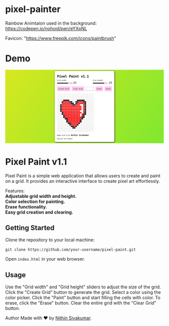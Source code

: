 # pixel-painter

Rainbow Animtaion used in the background: https://codepen.io/nohoid/pen/eYXpNL

Favicon: "https://www.freepik.com/icons/paintbrush"

# Demo
![Demo Image](https://github.com/nithin-sivakumar/pixel-painter/blob/main/res/demo.png?raw=true)

# Pixel Paint v1.1
Pixel Paint is a simple web application that allows users to create and paint on a grid. It provides an interactive interface to create pixel art effortlessly.

Features:
<br>**Adjustable grid width and height.**
<br>**Color selection for painting.**
<br>**Erase functionality.**
<br>**Easy grid creation and clearing.**

## Getting Started
Clone the repository to your local machine:
```
git clone https://github.com/your-username/pixel-paint.git
```
Open `index.html` in your web browser.

## Usage
Use the "Grid width" and "Grid height" sliders to adjust the size of the grid.
Click the "Create Grid" button to generate the grid.
Select a color using the color picker.
Click the "Paint" button and start filling the cells with color.
To erase, click the "Erase" button.
Clear the entire grid with the "Clear Grid" button.

Author
Made with ❤️ by [Nithin Sivakumar](https://github.com/nithin-sivakumar/).
